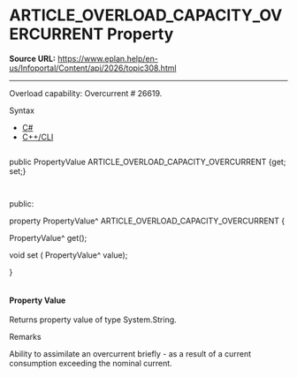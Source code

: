 # ARTICLE_OVERLOAD_CAPACITY_OVERCURRENT Property

**Source URL:** https://www.eplan.help/en-us/Infoportal/Content/api/2026/topic308.html

---

Overload capability: Overcurrent # 26619.

Syntax

- [C#](#i-syntax-CS)
- [C++/CLI](#i-syntax-CPP2005)

```
```
public PropertyValue ARTICLE_OVERLOAD_CAPACITY_OVERCURRENT {get; set;}
```
```

```
```
public:

property PropertyValue^ ARTICLE_OVERLOAD_CAPACITY_OVERCURRENT {

   PropertyValue^ get();

   void set (    PropertyValue^ value);

}
```
```

#### Property Value

Returns property value of type System.String.

Remarks

Ability to assimilate an overcurrent briefly - as a result of a current consumption exceeding the nominal current.
